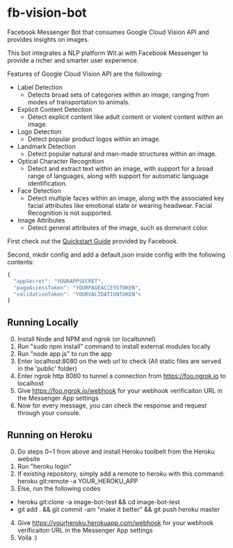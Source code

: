 # fb-vision-bot
Facebook Messenger Bot that consumes Google Cloud Vision API and provides insights on images.

This bot integrates a NLP platform Wit.ai with Facebook Messenger to provide a richer and smarter user experience.

Features of Google Cloud Vision API are the following:

- Label Detection
  - Detects broad sets of categories within an image, ranging from modes of transportation to animals.
- Explicit Content Detection
  - Detect explicit content like adult content or violent content within an image.
- Logo Detection
  - Detect popular product logos within an image.
- Landmark Detection
  - Detect popular natural and man-made structures within an image.
- Optical Character Recognition
  - Detect and extract text within an image, with support for a broad range of languages, along with support for automatic language identification.
- Face Detection
  - Detect multiple faces within an image, along with the associated key facial attributes like emotional state or wearing headwear. Facial Recognition is not supported.
- Image Attributes
  - Detect general attributes of the image, such as dominant color.

First check out the [Quickstart Guide](https://developers.facebook.com/docs/messenger-platform/quickstart) provided by Facebook.

Second, mkdir config and add a default.json inside config with the following contents:

```javascript
{
  "appSecret": "YOURAPPSECRET",
  "pageAccessToken": "YOURPAGEACCESSTOKEN",
  "validationToken": "YOURVALIDATIONTOKEN"<
}
```


## Running Locally
0. Install Node and NPM and ngrok (or localtunnel)
1. Run "sudo npm install" command to install external modules locally
2. Run "node app.js" to run the app
3. Enter localhost:8080 on the web url to check (All static files are served in the 'public' folder)
4. Enter ngrok http 8080 to tunnel a connection from https://foo.ngrok.io to localhost
5. Give https://foo.ngrok.io/webhook for your webhook verificaiton URL in the Messenger App settings
6. Now for every message, you can check the response and request through your console.

## Running on Heroku
0. Do steps 0~1 from above and install Heroku toolbelt from the Heroku website
1. Run "heroku login"
2. If existing repository, simply add a remote to heroku with this command: heroku git:remote -a YOUR_HEROKU_APP
3. Else, run the following codes

  - heroku git:clone -a image-bot-test && cd image-bot-test
  - git add . && git commit -am "make it better" && git push heroku master

4. Give https://yourheroku.herokuapp.com/webhook for your webhook verificaiton URL in the Messenger App settings
5. Voila :)
